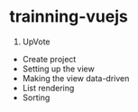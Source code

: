 # trainning-vuejs

1. UpVote

- Create project
- Setting up the view
- Making the view data-driven
- List rendering
- Sorting

